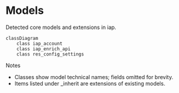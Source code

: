 # Models

Detected core models and extensions in iap.

```mermaid
classDiagram
    class iap_account
    class iap_enrich_api
    class res_config_settings
```

Notes
- Classes show model technical names; fields omitted for brevity.
- Items listed under _inherit are extensions of existing models.
